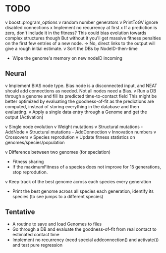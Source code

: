 TODO
====

v boost::program_options
v random number generators
v PrintToGV ignore disabled connections
x Implement no recurrency at first
x If a prediction is zero, don't include it in the fitness?
  This could bias evolution towards complex structures though
  But without it you'll get massive fitness penalties on the first few entries of a new node.
  -> No, direct links to the output will give a rough initial estimate.
v Sort the DBs by NodeID-then-time
- Wipe the genome's memory on new nodeID incoming

Neural
------
v Implement BIAS node type. Bias node is a disconnected input, and NEAT should add connections as needed.
   Not all nodes need a Bias. 
v Run a DB through a genome and fill its predicted time-to-contact field
   This might be better optimized by evaluating the goodness-of-fit as the predictions are computed,
   instead of storing everything in the database and then evaluating.
v Apply a single data entry through a Genome and get the output (Activation)

v Single node evolution
v Weight mutations
v Structural mutations - AddNode
v Structural mutations - AddConnection
v Innovation numbers
v Crossovers
v Species reprodution
v Update fitness statistics on genomes/species/population

v Difference between two genomes (for speciation)
- Fitness sharing
- If the maximumFitness of a species does not improve for 15 generations, stop reprodution.

v Keep track of the best genome across each species every generation
- Print the best genome across all species each generation, identify its species (to see jumps to a different species)


Tentative
---------
- A routine to save and load Genomes to files
- Go through a DB and evaluate the goodness-of-fit from real contact to estimated contact time
- Implement no recurrency (need special addconnection() and activate()) and test pure regression
